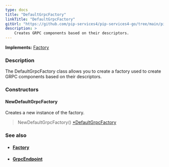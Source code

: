 ```yaml
---
type: docs
title: "DefaultGrpcFactory"
linkTitle: "DefaultGrpcFactory"
gitUrl: "https://github.com/pip-services4/pip-services4-go/tree/main/pip-services4-observability-go"
description: > 
    Creates GRPC components based on their descriptors.
---
```


**Implements:** [Factory](../../../components/build/factory)


### Description

The DefaultGrpcFactory class allows you to create a factory used to create GRPC components based on their descriptors.

### Constructors

#### NewDefaultGrpcFactory
Creates a new instance of the factory.

> NewDefaultGrpcFactory() [*DefaultGrpcFactory]()


### See also
- #### [Factory](../../../components/build/factory) 
- #### [GrpcEndpoint](../../controllers/grpc_endpoint)


